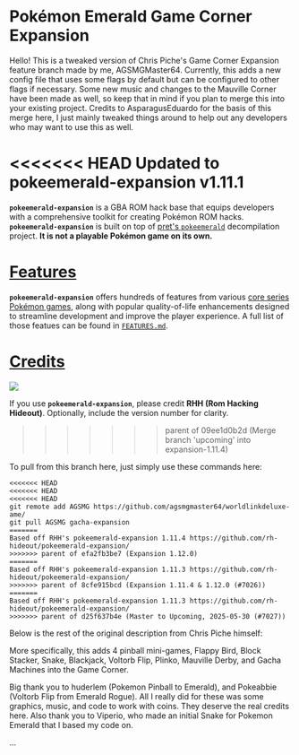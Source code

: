 # Pokémon Emerald Game Corner Expansion

Hello! This is a tweaked version of Chris Piche's Game Corner Expansion feature branch made by me, AGSMGMaster64.
Currently, this adds a new config file that uses some flags by default but can be configured to other flags if necessary.
Some new music and changes to the Mauville Corner have been made as well, so keep that in mind if you plan to merge this into your
existing project. Credits to AsparagusEduardo for the basis of this merge here, I just mainly tweaked things around to help
out any developers who may want to use this as well.

<<<<<<< HEAD
Updated to pokeemerald-expansion v1.11.1
=======
<!-- If you want to re-record or change these gifs, here are some notes that I used: https://files.catbox.moe/05001g.md -->

**`pokeemerald-expansion`** is a GBA ROM hack base that equips developers with a comprehensive toolkit for creating Pokémon ROM hacks. **`pokeemerald-expansion`** is built on top of [pret's `pokeemerald`](https://github.com/pret/pokeemerald) decompilation project. **It is not a playable Pokémon game on its own.** 

# [Features](FEATURES.md)

**`pokeemerald-expansion`** offers hundreds of features from various [core series Pokémon games](https://bulbapedia.bulbagarden.net/wiki/Core_series), along with popular quality-of-life enhancements designed to streamline development and improve the player experience. A full list of those featues can be found in [`FEATURES.md`](FEATURES.md).

# [Credits](CREDITS.md)

 [![](https://img.shields.io/github/all-contributors/rh-hideout/pokeemerald-expansion/master)](CREDITS.md)

If you use **`pokeemerald-expansion`**, please credit **RHH (Rom Hacking Hideout)**. Optionally, include the version number for clarity.
>>>>>>> parent of 09ee1d0b2d (Merge branch 'upcoming' into expansion-1.11.4)

To pull from this branch here, just simply use these commands here:
```
<<<<<<< HEAD
<<<<<<< HEAD
<<<<<<< HEAD
git remote add AGSMG https://github.com/agsmgmaster64/worldlinkdeluxe-ame/
git pull AGSMG gacha-expansion
=======
Based off RHH's pokeemerald-expansion 1.11.4 https://github.com/rh-hideout/pokeemerald-expansion/
>>>>>>> parent of efa2fb3be7 (Expansion 1.12.0)
=======
Based off RHH's pokeemerald-expansion 1.11.3 https://github.com/rh-hideout/pokeemerald-expansion/
>>>>>>> parent of 8cfe915bcd (Expansion 1.11.4 & 1.12.0 (#7026))
=======
Based off RHH's pokeemerald-expansion 1.11.3 https://github.com/rh-hideout/pokeemerald-expansion/
>>>>>>> parent of d25f637b4e (Master to Upcoming, 2025-05-30 (#7027))
```


Below is the rest of the original description from Chris Piche himself:

More specifically, this adds 4 pinball mini-games, Flappy Bird, Block Stacker, Snake, Blackjack, Voltorb Flip, Plinko, Mauville Derby, and Gacha Machines into the Game Corner.

Big thank you to huderlem (Pokemon Pinball to Emerald), and Pokeabbie (Voltorb Flip from Emerald Rogue). All I really did for these was some graphics, music, and code to work with coins. They deserve the real credits here.
Also thank you to Viperio, who made an initial Snake for Pokemon Emerald that I based my code on.

...
